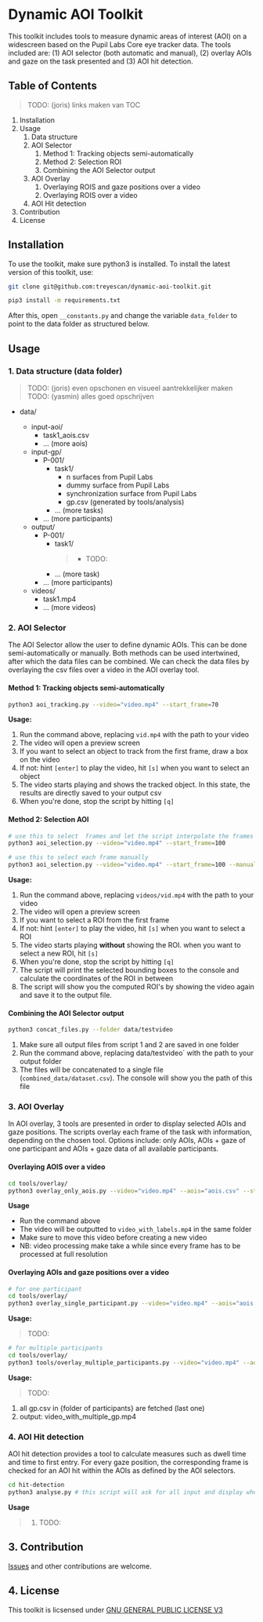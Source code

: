 # Dynamic AOI Toolkit

This toolkit includes tools to measure dynamic areas of interest (AOI) on a widescreen based on the Pupil Labs Core eye tracker data. The tools included are: (1) AOI selector (both automatic and manual), (2) overlay AOIs and gaze on the task presented and (3) AOI hit detection.

## Table of Contents

> TODO: (joris) links maken van TOC

1. Installation
1. Usage
   1. Data structure
   1. AOI Selector
      1. Method 1: Tracking objects semi-automatically
      1. Method 2: Selection ROI
      1. Combining the AOI Selector output
   1. AOI Overlay
      1. Overlaying ROIS and gaze positions over a video
      1. Overlaying ROIS over a video
   1. AOI Hit detection
1. Contribution
1. License

## Installation

To use the toolkit, make sure python3 is installed. To install the latest version of this toolkit, use:

```bash
git clone git@github.com:treyescan/dynamic-aoi-toolkit.git

pip3 install -m requirements.txt
```

After this, open `__constants.py` and change the variable `data_folder` to point to the data folder as structured below.

## Usage

### 1. Data structure (data folder)

> TODO: (joris) even opschonen en visueel aantrekkelijker maken
> TODO: (yasmin) alles goed opschrijven

- data/

  - input-aoi/
    - task1_aois.csv
    - ... (more aois)
  - input-gp/
    - P-001/
      - task1/
        - n surfaces from Pupil Labs
        - dummy surface from Pupil Labs
        - synchronization surface from Pupil Labs
        - gp.csv (generated by tools/analysis)
      - ... (more tasks)
    - ... (more participants)
  - output/
    - P-001/
      - task1/
        > - TODO:
      - ... (more task)
    - ... (more participants)
  - videos/
    - task1.mp4
    - ... (more videos)

### 2. AOI Selector

The AOI Selector allow the user to define dynamic AOIs. This can be done semi-automatically or manually. Both methods can be used intertwined, after which the data files can be combined. We can check the data files by overlaying the csv files over a video in the AOI overlay tool.

#### Method 1: Tracking objects semi-automatically

```bash
python3 aoi_tracking.py --video="video.mp4" --start_frame=70
```

**Usage:**

1. Run the command above, replacing `vid.mp4` with the path to your video
1. The video will open a preview screen
1. If you want to select an object to track from the first frame, draw a box on the video
1. If not: hint `[enter]` to play the video, hit `[s]` when you want to select an object
1. The video starts playing and shows the tracked object. In this state, the results are directly saved to your output csv
1. When you're done, stop the script by hitting `[q]`

#### Method 2: Selection AOI

```bash
# use this to select  frames and let the script interpolate the frames in between
python3 aoi_selection.py --video="video.mp4" --start_frame=100

# use this to select each frame manually
python3 aoi_selection.py --video="video.mp4" --start_frame=100 --manual
```

**Usage:**

1. Run the command above, replacing `videos/vid.mp4` with the path to your video
1. The video will open a preview screen
1. If you want to select a ROI from the first frame
1. If not: hint `[enter]` to play the video, hit `[s]` when you want to select a ROI
1. The video starts playing **without** showing the ROI. when you want to select a new ROI, hit `[s]`
1. When you're done, stop the script by hitting `[q]`
1. The script will print the selected bounding boxes to the console and calculate the coordinates of the ROI in between
1. The script will show you the computed ROI's by showing the video again and save it to the output file.

#### Combining the AOI Selector output

```bash
python3 concat_files.py --folder data/testvideo
```

1. Make sure all output files from script 1 and 2 are saved in one folder
1. Run the command above, replacing data/testvideo` with the path to your output folder
1. The files will be concatenated to a single file (`combined_data/dataset.csv`). The console will show you the path of this file

### 3. AOI Overlay

In AOI overlay, 3 tools are presented in order to display selected AOIs and gaze positions. The scripts overlay each frame of the task with information, depending on the chosen tool. Options include: only AOIs, AOIs + gaze of one participant and AOIs + gaze data of all available participants.

#### Overlaying AOIS over a video

```bash
cd tools/overlay/
python3 overlay_only_aois.py --video="video.mp4" --aois="aois.csv" --start_frame=1000
```

**Usage**

- Run the command above
- The video will be outputted to `video_with_labels.mp4` in the same folder
- Make sure to move this video before creating a new video
- NB: video processing make take a while since every frame has to be processed at full resolution

#### Overlaying AOIs and gaze positions over a video

```bash
# for one participant
cd tools/overlay/
python3 overlay_single_participant.py --video="video.mp4" --aois="aois.csv" --participant="{folder to particpant}" --start_frame=800
```

**Usage:**

> TODO:

```bash
# for multiple participants
cd tools/overlay/
python3 tools/overlay_multiple_participants.py --video="video.mp4" --aois="aois.csv" --deel="{folder of participants}" --start_frame=800
```

**Usage:**

> TODO:

1. all gp.csv in {folder of participants} are fetched (last one)
1. output: video_with_multiple_gp.mp4

### 4. AOI Hit detection

AOI hit detection provides a tool to calculate measures such as dwell time and time to first entry. For every gaze position, the corresponding frame is checked for an AOI hit within the AOIs as defined by the AOI selectors.

```bash
cd hit-detection
python3 analyse.py # this script will ask for all input and display where the output files are saved
```

**Usage**

> 1. TODO:

## 3. Contribution

[Issues](https://github.com/treyescan/dynamic-aoi-toolkit/issues/new) and other contributions are welcome.

## 4. License

This toolkit is licsensed under [GNU GENERAL PUBLIC LICENSE V3](/LICENSE)
